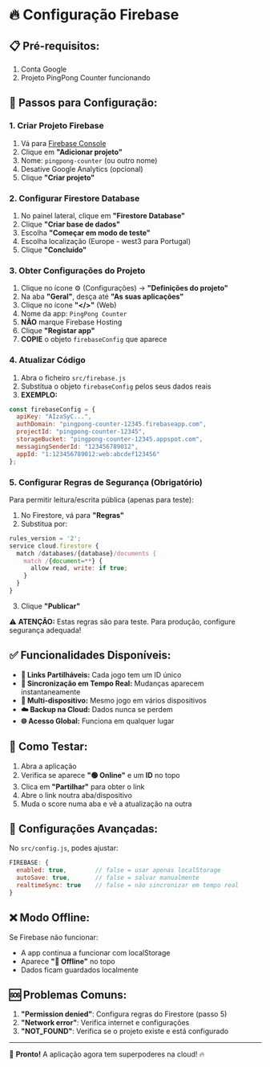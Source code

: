 # 🔥 Configuração Firebase

## 📋 **Pré-requisitos:**
1. Conta Google
2. Projeto PingPong Counter funcionando

## 🚀 **Passos para Configuração:**

### 1. **Criar Projeto Firebase**
1. Vá para [Firebase Console](https://console.firebase.google.com)
2. Clique em **"Adicionar projeto"**
3. Nome: `pingpong-counter` (ou outro nome)
4. Desative Google Analytics (opcional)
5. Clique **"Criar projeto"**

### 2. **Configurar Firestore Database**
1. No painel lateral, clique em **"Firestore Database"**
2. Clique **"Criar base de dados"**
3. Escolha **"Começar em modo de teste"**
4. Escolha localização (Europe - west3 para Portugal)
5. Clique **"Concluído"**

### 3. **Obter Configurações do Projeto**
1. Clique no ícone ⚙️ (Configurações) → **"Definições do projeto"**
2. Na aba **"Geral"**, desça até **"As suas aplicações"**
3. Clique no ícone **"</>"** (Web)
4. Nome da app: `PingPong Counter`
5. **NÃO** marque Firebase Hosting
6. Clique **"Registar app"**
7. **COPIE** o objeto `firebaseConfig` que aparece

### 4. **Atualizar Código**
1. Abra o ficheiro `src/firebase.js`
2. Substitua o objeto `firebaseConfig` pelos seus dados reais
3. **EXEMPLO:**
```javascript
const firebaseConfig = {
  apiKey: "AIzaSyC...",
  authDomain: "pingpong-counter-12345.firebaseapp.com",
  projectId: "pingpong-counter-12345",
  storageBucket: "pingpong-counter-12345.appspot.com",
  messagingSenderId: "123456789012",
  appId: "1:123456789012:web:abcdef123456"
};
```

### 5. **Configurar Regras de Segurança (Obrigatório)**
Para permitir leitura/escrita pública (apenas para teste):
1. No Firestore, vá para **"Regras"**
2. Substitua por:
```javascript
rules_version = '2';
service cloud.firestore {
  match /databases/{database}/documents {
    match /{document=**} {
      allow read, write: if true;
    }
  }
}
```
3. Clique **"Publicar"**

⚠️ **ATENÇÃO:** Estas regras são para teste. Para produção, configure segurança adequada!

## ✅ **Funcionalidades Disponíveis:**

- **🔗 Links Partilháveis:** Cada jogo tem um ID único
- **🔄 Sincronização em Tempo Real:** Mudanças aparecem instantaneamente
- **📱 Multi-dispositivo:** Mesmo jogo em vários dispositivos
- **☁️ Backup na Cloud:** Dados nunca se perdem
- **🌐 Acesso Global:** Funciona em qualquer lugar

## 🧪 **Como Testar:**

1. Abra a aplicação
2. Verifica se aparece **"🟢 Online"** e um **ID** no topo
3. Clica em **"Partilhar"** para obter o link
4. Abre o link noutra aba/dispositivo
5. Muda o score numa aba e vê a atualização na outra

## 🔧 **Configurações Avançadas:**

No `src/config.js`, podes ajustar:
```javascript
FIREBASE: {
  enabled: true,        // false = usar apenas localStorage
  autoSave: true,       // false = salvar manualmente
  realtimeSync: true    // false = não sincronizar em tempo real
}
```

## ❌ **Modo Offline:**

Se Firebase não funcionar:
- A app continua a funcionar com localStorage
- Aparece **"🔴 Offline"** no topo
- Dados ficam guardados localmente

## 🆘 **Problemas Comuns:**

1. **"Permission denied"**: Configura regras do Firestore (passo 5)
2. **"Network error"**: Verifica internet e configurações
3. **"NOT_FOUND"**: Verifica se o projeto existe e está configurado

---

🎉 **Pronto!** A aplicação agora tem superpoderes na cloud! 🔥
